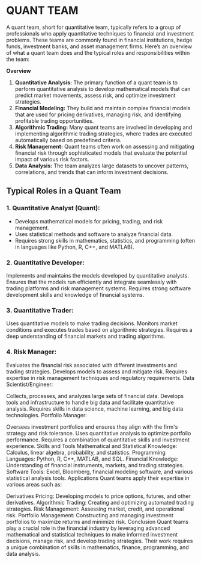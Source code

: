 # QUANT TEAM

A quant team, short for quantitative team, typically refers to a group of professionals who apply quantitative techniques to financial and investment problems. These teams are commonly found in financial institutions, hedge funds, investment banks, and asset management firms. Here’s an overview of what a quant team does and the typical roles and responsibilities within the team:

**Overview**
1. **Quantitative Analysis:** The primary function of a quant team is to perform quantitative analysis to develop mathematical models that can predict market movements, assess risk, and optimize investment strategies.
2. **Financial Modeling:** They build and maintain complex financial models that are used for pricing derivatives, managing risk, and identifying profitable trading opportunities.
3. **Algorithmic Trading:** Many quant teams are involved in developing and implementing algorithmic trading strategies, where trades are executed automatically based on predefined criteria.
4. **Risk Management:** Quant teams often work on assessing and mitigating financial risk through sophisticated models that evaluate the potential impact of various risk factors.
5. **Data Analysis:** The team analyzes large datasets to uncover patterns, correlations, and trends that can inform investment decisions.

## Typical Roles in a Quant Team
### 1. Quantitative Analyst (Quant):
* Develops mathematical models for pricing, trading, and risk management.
* Uses statistical methods and software to analyze financial data.
* Requires strong skills in mathematics, statistics, and programming (often in languages like Python, R, C++, and MATLAB).

### 2. Quantitative Developer:

Implements and maintains the models developed by quantitative analysts.
Ensures that the models run efficiently and integrate seamlessly with trading platforms and risk management systems.
Requires strong software development skills and knowledge of financial systems.
### 3. Quantitative Trader:

Uses quantitative models to make trading decisions.
Monitors market conditions and executes trades based on algorithmic strategies.
Requires a deep understanding of financial markets and trading algorithms.
### 4. Risk Manager:

Evaluates the financial risk associated with different investments and trading strategies.
Develops models to assess and mitigate risk.
Requires expertise in risk management techniques and regulatory requirements.
Data Scientist/Engineer:

Collects, processes, and analyzes large sets of financial data.
Develops tools and infrastructure to handle big data and facilitate quantitative analysis.
Requires skills in data science, machine learning, and big data technologies.
Portfolio Manager:

Oversees investment portfolios and ensures they align with the firm's strategy and risk tolerance.
Uses quantitative analysis to optimize portfolio performance.
Requires a combination of quantitative skills and investment experience.
Skills and Tools
Mathematical and Statistical Knowledge: Calculus, linear algebra, probability, and statistics.
Programming Languages: Python, R, C++, MATLAB, and SQL.
Financial Knowledge: Understanding of financial instruments, markets, and trading strategies.
Software Tools: Excel, Bloomberg, financial modeling software, and various statistical analysis tools.
Applications
Quant teams apply their expertise in various areas such as:

Derivatives Pricing: Developing models to price options, futures, and other derivatives.
Algorithmic Trading: Creating and optimizing automated trading strategies.
Risk Management: Assessing market, credit, and operational risk.
Portfolio Management: Constructing and managing investment portfolios to maximize returns and minimize risk.
Conclusion
Quant teams play a crucial role in the financial industry by leveraging advanced mathematical and statistical techniques to make informed investment decisions, manage risk, and develop trading strategies. Their work requires a unique combination of skills in mathematics, finance, programming, and data analysis.
